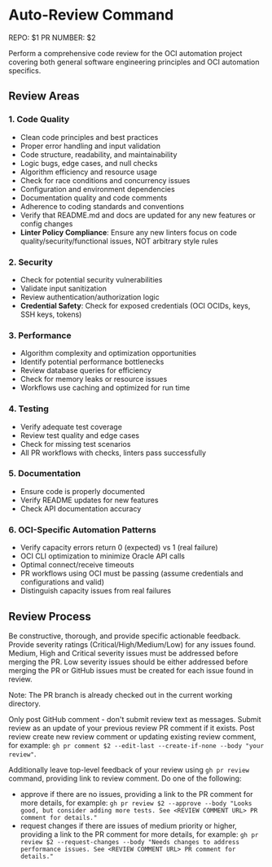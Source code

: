 # Auto-Review Command

REPO: $1
PR NUMBER: $2

Perform a comprehensive code review for the OCI automation project covering both general software engineering principles and OCI automation specifics.

## Review Areas

### 1. Code Quality
- Clean code principles and best practices
- Proper error handling and input validation
- Code structure, readability, and maintainability
- Logic bugs, edge cases, and null checks
- Algorithm efficiency and resource usage
- Check for race conditions and concurrency issues
- Configuration and environment dependencies
- Documentation quality and code comments
- Adherence to coding standards and conventions
- Verify that README.md and docs are updated for any new features or config changes
- **Linter Policy Compliance**: Ensure any new linters focus on code quality/security/functional issues, NOT arbitrary style rules

### 2. Security
- Check for potential security vulnerabilities
- Validate input sanitization
- Review authentication/authorization logic
- **Credential Safety**: Check for exposed credentials (OCI OCIDs, keys, SSH keys, tokens)

### 3. Performance
- Algorithm complexity and optimization opportunities
- Identify potential performance bottlenecks
- Review database queries for efficiency
- Check for memory leaks or resource issues
- Workflows use caching and optimized for run time

### 4. Testing
- Verify adequate test coverage
- Review test quality and edge cases
- Check for missing test scenarios
- All PR workflows with checks, linters pass successfully

### 5. Documentation
- Ensure code is properly documented
- Verify README updates for new features
- Check API documentation accuracy

### 6. OCI-Specific Automation Patterns
- Verify capacity errors return 0 (expected) vs 1 (real failure)
- OCI CLI optimization to minimize Oracle API calls
- Optimal connect/receive timeouts
- PR workflows using OCI must be passing (assume credentials and configurations and valid)
- Distinguish capacity issues from real failures

## Review Process

Be constructive, thorough, and provide specific actionable feedback.
Provide severity ratings (Critical/High/Medium/Low) for any issues found.
Medium, High and Critical severity issues must be addressed before merging the PR.
Low severity issues should be either addressed before merging the PR or GitHub issues must be created for each issue found in review.

Note: The PR branch is already checked out in the current working directory.

Only post GitHub comment - don't submit review text as messages.
Submit review as an update of your previous review PR comment if it exists.
Post review create new review comment or updating existing review comment, for example:
`gh pr comment $2 --edit-last --create-if-none --body "your review"`.

Additionally leave top-level feedback of your review using `gh pr review` command, providing link to review comment.
Do one of the following:
- approve if there are no issues, providing a link to the PR comment for more details, for example:
  `gh pr review $2 --approve --body "Looks good, but consider adding more tests. See <REVIEW COMMENT URL> PR comment for details."`
- request changes if there are issues of medium priority or higher, providing a link to the PR comment for more details, for example:
  `gh pr review $2 --request-changes --body "Needs changes to address performance issues. See <REVIEW COMMENT URL> PR comment for details."`
